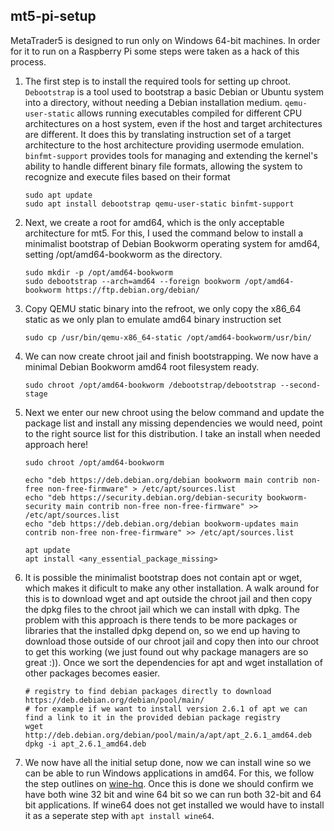 ## mt5-pi-setup
MetaTrader5 is designed to run only on Windows 64-bit machines. In order for it to run on a Raspberry Pi some steps were taken as a hack of this process.   

1. The first step is to install the required tools for setting up chroot. `Debootstrap` is a tool used to bootstrap a basic Debian or Ubuntu system into a directory, without needing a Debian installation medium. `qemu-user-static` allows running executables compiled for different CPU architectures on a host system, even if the host and target architectures are different. It does this by translating instruction set of a target architecture to the host architecture providing usermode emulation. `binfmt-support` provides tools for managing and extending the kernel's ability to handle different binary file formats, allowing the system to recognize and execute files based on their format
   ```
   sudo apt update
   sudo apt install debootstrap qemu-user-static binfmt-support
2. Next, we create a root for amd64, which is the only acceptable architecture for mt5. For this, I used the command below to install a minimalist bootstrap of Debian Bookworm operating system for amd64, setting /opt/amd64-bookworm as the directory.
   ```
   sudo mkdir -p /opt/amd64-bookworm
   sudo debootstrap --arch=amd64 --foreign bookworm /opt/amd64-bookworm https://ftp.debian.org/debian/
3. Copy QEMU static binary into the refroot, we only copy the x86_64 static as we only plan to emulate amd64 binary instruction set
   ```
   sudo cp /usr/bin/qemu-x86_64-static /opt/amd64-bookworm/usr/bin/
4. We can now create chroot jail and finish bootstrapping. We now have a minimal Debian Bookworm amd64 root filesystem ready.
   ```
   sudo chroot /opt/amd64-bookworm /debootstrap/debootstrap --second-stage
5. Next we enter our new chroot using the below command and update the package list and install any missing dependencies we would need, point to the right source list for this distribution. I take an install when needed approach here!
   ```
   sudo chroot /opt/amd64-bookworm

   echo "deb https://deb.debian.org/debian bookworm main contrib non-free non-free-firmware" > /etc/apt/sources.list
   echo "deb https://security.debian.org/debian-security bookworm-security main contrib non-free non-free-firmware" >> /etc/apt/sources.list
   echo "deb https://deb.debian.org/debian bookworm-updates main contrib non-free non-free-firmware" >> /etc/apt/sources.list

   apt update
   apt install <any_essential_package_missing>
6. It is possible the minimalist bootstrap does not contain apt or wget, which makes it dificult to make any other installation. A walk around for this is to download wget and apt outside the chroot jail and then copy the dpkg files to the chroot jail which we can install with dpkg. The problem with this approach is there tends to be more packages or libraries that the installed dpkg depend on, so we end up having to download those outside of our chroot jail and copy then into our chroot to get this working (we just found out why package managers are so great :)). Once we sort the dependencies for apt and wget installation of other packages becomes easier.
   ```
   # registry to find debian packages directly to download
   https://deb.debian.org/debian/pool/main/
   # for example if we want to install version 2.6.1 of apt we can find a link to it in the provided debian package registry
   wget http://deb.debian.org/debian/pool/main/a/apt/apt_2.6.1_amd64.deb
   dpkg -i apt_2.6.1_amd64.deb
7. We now have all the initial setup done, now we can install wine so we can be able to run Windows applications in amd64. For this, we follow the step outlines on [wine-hq](https://gitlab.winehq.org/wine/wine/-/wikis/Debian-Ubuntu). Once this is done we should confirm we have both wine 32 bit and wine 64 bit so we can run both 32-bit and 64 bit applications. If wine64 does not get installed we would have to install it as a seperate step with `apt install wine64`.
